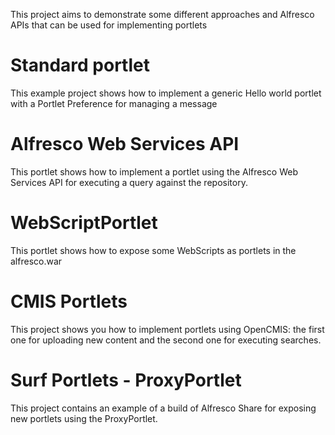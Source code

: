 This project aims to demonstrate some different approaches and Alfresco APIs that can be used for implementing portlets

# Standard portlet #
This example project shows how to implement a generic Hello world portlet with a Portlet Preference for managing a message

# Alfresco Web Services API #

This portlet shows how to implement a portlet using the Alfresco Web Services API for executing a query against the repository.

# WebScriptPortlet #

This portlet shows how to expose some WebScripts as portlets in the alfresco.war

# CMIS Portlets #

This project shows you how to implement portlets using OpenCMIS: the first one for uploading new content and the second one for executing searches.

# Surf Portlets - ProxyPortlet #
This project contains an example of a build of Alfresco Share for exposing new portlets using the ProxyPortlet.